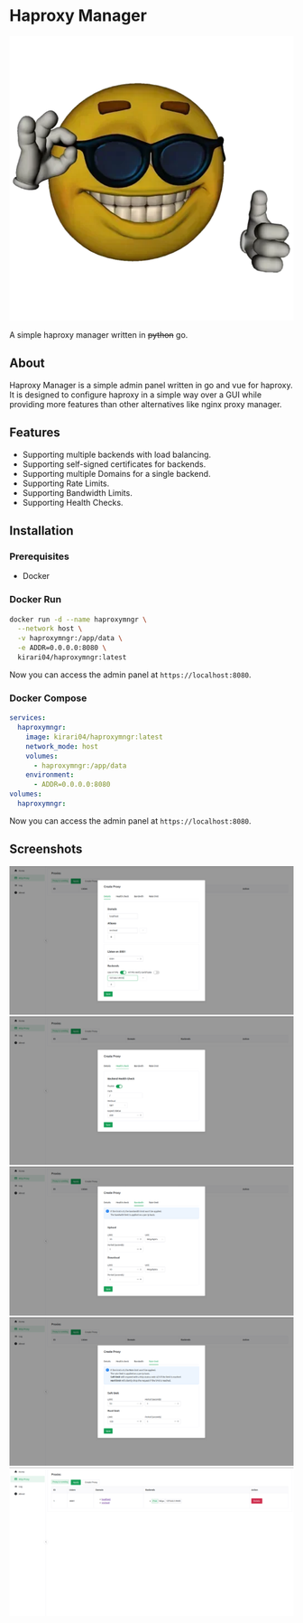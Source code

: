 # Haproxy Manager

![alt text](cool.webp)

A simple haproxy manager written in ~~python~~ go.

## About

Haproxy Manager is a simple admin panel written in go and vue for haproxy. <br>
It is designed to configure haproxy in a simple way over a GUI while providing more features than other alternatives like nginx proxy manager.

## Features

- Supporting multiple backends with load balancing.
- Supporting self-signed certificates for backends.
- Supporting multiple Domains for a single backend.
- Supporting Rate Limits.
- Supporting Bandwidth Limits.
- Supporting Health Checks.

## Installation

### Prerequisites

- Docker

### Docker Run
```sh
docker run -d --name haproxymngr \
  --network host \
  -v haproxymngr:/app/data \
  -e ADDR=0.0.0.0:8080 \
  kirari04/haproxymngr:latest
```

Now you can access the admin panel at `https://localhost:8080`.

### Docker Compose
```yaml
services:
  haproxymngr:
    image: kirari04/haproxymngr:latest
    network_mode: host
    volumes:
      - haproxymngr:/app/data
    environment:
      - ADDR=0.0.0.0:8080
volumes:
  haproxymngr:
```
Now you can access the admin panel at `https://localhost:8080`.

## Screenshots

![alt text](./assets/image.png)
![alt text](./assets/image2.png)
![alt text](./assets/image3.png)
![alt text](./assets/image4.png)
![alt text](./assets/image5.png)